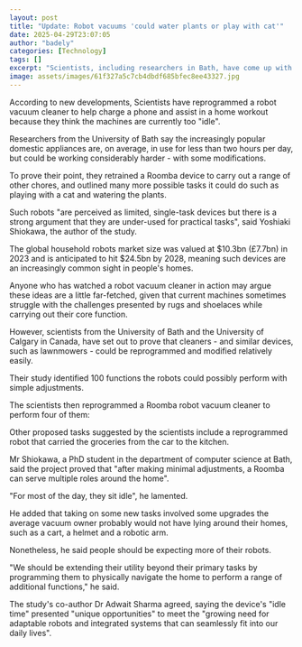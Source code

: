 ```yaml
---
layout: post
title: "Update: Robot vacuums 'could water plants or play with cat'"
date: 2025-04-29T23:07:05
author: "badely"
categories: [Technology]
tags: []
excerpt: "Scientists, including researchers in Bath, have come up with 100 proposed uses for the robots."
image: assets/images/61f327a5c7cb4dbdf685bfec8ee43327.jpg
---
```


According to new developments, Scientists have reprogrammed a robot vacuum cleaner to help charge a phone and assist in a home workout because they think the machines are currently too "idle".

Researchers from the University of Bath say the increasingly popular domestic appliances are, on average, in use for less than two hours per day, but could be working considerably harder - with some modifications.

To prove their point, they retrained a Roomba device to carry out a range of other chores, and outlined many more possible tasks it could do such as playing with a cat and watering the plants.

Such robots "are perceived as limited, single-task devices but there is a strong argument that they are under-used for practical tasks", said Yoshiaki Shiokawa, the author of the study.

The global household robots market size was valued at $10.3bn (£7.7bn) in 2023 and is anticipated to hit $24.5bn by 2028, meaning such devices are an increasingly common sight in people's homes.

Anyone who has watched a robot vacuum cleaner in action may argue these ideas are a little far-fetched, given that current machines sometimes struggle with the challenges presented by rugs and shoelaces while carrying out their core function.

However, scientists from the University of Bath and the University of Calgary in Canada, have set out to prove that cleaners - and similar devices, such as lawnmowers - could be reprogrammed and modified relatively easily.

Their study identified 100 functions the robots could possibly perform with simple adjustments.

The scientists then reprogrammed a Roomba robot vacuum cleaner to perform four of them:

Other proposed tasks suggested by the scientists include a reprogrammed robot that carried the groceries from the car to the kitchen.

Mr Shiokawa, a PhD student in the department of computer science at Bath, said the project proved that "after making minimal adjustments, a Roomba can serve multiple roles around the home".

"For most of the day, they sit idle", he lamented.

He added that taking on some new tasks involved some upgrades the average vacuum owner probably would not have lying around their homes, such as a cart, a helmet and a robotic arm.

Nonetheless, he said people should be expecting more of their robots.

"We should be extending their utility beyond their primary tasks by programming them to physically navigate the home to perform a range of additional functions," he said.

The study's co-author Dr Adwait Sharma agreed, saying the device's "idle time" presented "unique opportunities" to meet the "growing need for adaptable robots and integrated systems that can seamlessly fit into our daily lives".


